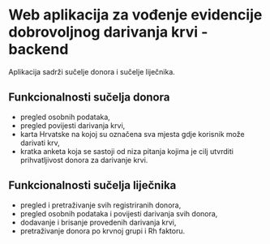 # Web aplikacija za vođenje evidencije dobrovoljnog darivanja krvi - backend
Aplikacija sadrži sučelje donora i sučelje liječnika. 

## Funkcionalnosti sučelja donora
- pregled osobnih podataka,
- pregled povijesti darivanja krvi,
- karta Hrvatske na kojoj su označena sva mjesta gdje korisnik može darivati krv,
- kratka anketa koja se sastoji od niza pitanja kojima je cilj utvrditi prihvatljivost donora za darivanje krvi.

## Funkcionalnosti sučelja liječnika
- pregled i pretraživanje svih registriranih donora, 
- pregled osobnih podataka i povijesti darivanja svih donora,
- dodavanje i brisanje provedenih darivanja krvi,
- pretraživanje donora po krvnoj grupi i Rh faktoru.

